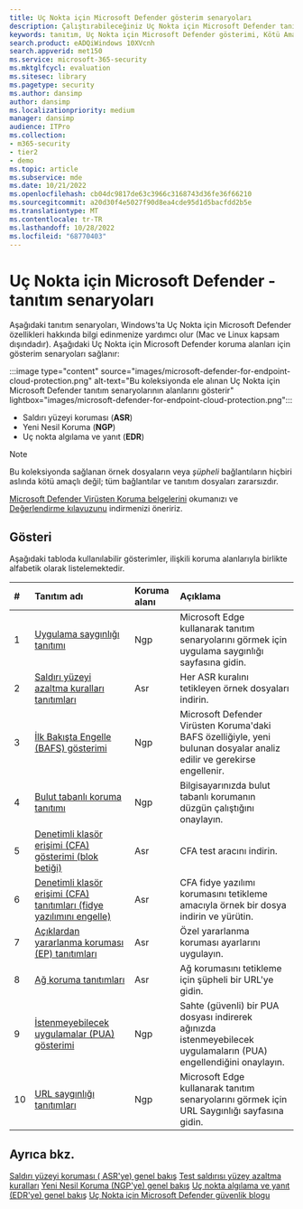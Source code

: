 ```yaml
---
title: Uç Nokta için Microsoft Defender gösterim senaryoları
description: Çalıştırabileceğiniz Uç Nokta için Microsoft Defender tanıtım senaryolarını listeler.
keywords: tanıtım, Uç Nokta için Microsoft Defender gösterimi, Kötü Amaçlı Yazılımdan Koruma, Bulut tabanlı koruma, İlk Bakışta Engelle (BAFS), İstenmeyebilecek uygulamalar (PUA), Microsoft güvenlik zekası VDI, VDI güvenliği, Saldırı Yüzeyi Azaltma (ASR) kuralları gösterimi, Kontrollü klasör erişimi gösterimi, Exploit Protection, Ağ Koruması, Microsoft Defender SmartScreen, edge SmartScreen,
search.product: eADQiWindows 10XVcnh
search.appverid: met150
ms.service: microsoft-365-security
ms.mktglfcycl: evaluation
ms.sitesec: library
ms.pagetype: security
ms.author: dansimp
author: dansimp
ms.localizationpriority: medium
manager: dansimp
audience: ITPro
ms.collection:
- m365-security
- tier2
- demo
ms.topic: article
ms.subservice: mde
ms.date: 10/21/2022
ms.openlocfilehash: cb04dc9817de63c3966c3168743d36fe36f66210
ms.sourcegitcommit: a20d30f4e5027f90d8ea4cde95d1d5bacfdd2b5e
ms.translationtype: MT
ms.contentlocale: tr-TR
ms.lasthandoff: 10/28/2022
ms.locfileid: "68770403"
---
```

# <a name="microsoft-defender-for-endpoint---demonstration-scenarios"></a>Uç Nokta için Microsoft Defender - tanıtım senaryoları

Aşağıdaki tanıtım senaryoları, Windows'ta Uç Nokta için Microsoft Defender özellikleri hakkında bilgi edinmenize yardımcı olur (Mac ve Linux kapsam dışındadır). Aşağıdaki Uç Nokta için Microsoft Defender koruma alanları için gösterim senaryoları sağlanır:

:::image type="content" source="images/microsoft-defender-for-endpoint-cloud-protection.png" alt-text="Bu koleksiyonda ele alınan Uç Nokta için Microsoft Defender tanıtım senaryolarının alanlarını gösterir" lightbox="images/microsoft-defender-for-endpoint-cloud-protection.png":::

- Saldırı yüzeyi koruması (**ASR**)
- Yeni Nesil Koruma (**NGP**)
- Uç nokta algılama ve yanıt (**EDR**)

> [!NOTE]
> Bu koleksiyonda sağlanan örnek dosyaların veya _şüpheli_ bağlantıların hiçbiri aslında kötü amaçlı değil; tüm bağlantılar ve tanıtım dosyaları zararsızdır.
>
> [Microsoft Defender Virüsten Koruma belgelerini](next-generation-protection.md) okumanızı ve [Değerlendirme kılavuzunu](evaluate-microsoft-defender-antivirus.md) indirmenizi öneririz.

## <a name="demonstrations"></a>Gösteri

Aşağıdaki tabloda kullanılabilir gösterimler, ilişkili koruma alanlarıyla birlikte alfabetik olarak listelemektedir.

| # | Tanıtım adı | Koruma alanı | Açıklama |
|:--|:---|:---|:---|
| 1 | [Uygulama saygınlığı tanıtımı](defender-endpoint-demonstration-app-reputation.md) | Ngp | Microsoft Edge kullanarak tanıtım senaryolarını görmek için uygulama saygınlığı sayfasına gidin. |
| 2 | [Saldırı yüzeyi azaltma kuralları tanıtımları](defender-endpoint-demonstration-attack-surface-reduction-rules.md) | Asr | Her ASR kuralını tetikleyen örnek dosyaları indirin. |
| 3 | [İlk Bakışta Engelle (BAFS) gösterimi](defender-endpoint-demonstration-block-at-first-sight-bafs.md) | Ngp | Microsoft Defender Virüsten Koruma'daki BAFS özelliğiyle, yeni bulunan dosyalar analiz edilir ve gerekirse engellenir. |
| 4 | [Bulut tabanlı koruma tanıtımı](defender-endpoint-demonstration-cloud-delivered-protection.md) | Ngp |  Bilgisayarınızda bulut tabanlı korumanın düzgün çalıştığını onaylayın. |
| 5 | [Denetimli klasör erişimi (CFA) gösterimi (blok betiği)](defender-endpoint-demonstration-controlled-folder-access-test-tool.md) | Asr | CFA test aracını indirin. |
| 6 | [Denetimli klasör erişimi (CFA) tanıtımları (fidye yazılımını engelle)](defender-endpoint-demonstration-controlled-folder-access.md) | Asr | CFA fidye yazılımı korumasını tetikleme amacıyla örnek bir dosya indirin ve yürütin. |
| 7 | [Açıklardan yararlanma koruması (EP) tanıtımları](defender-endpoint-demonstration-exploit-protection.md) | Asr | Özel yararlanma koruması ayarlarını uygulayın. |
| 8 | [Ağ koruma tanıtımları](defender-endpoint-demonstration-network-protection.md) | Asr | Ağ korumasını tetikleme için şüpheli bir URL'ye gidin. |
| 9 | [İstenmeyebilecek uygulamalar (PUA) gösterimi](defender-endpoint-demonstration-potentially-unwanted-applications.md) | Ngp | Sahte (güvenli) bir PUA dosyası indirerek ağınızda istenmeyebilecek uygulamaların (PUA) engellendiğini onaylayın. |
| 10 | [URL saygınlığı tanıtımları](defender-endpoint-demonstration-smartscreen-url-reputation.md) | Ngp | Microsoft Edge kullanarak tanıtım senaryolarını görmek için URL Saygınlığı sayfasına gidin. |

## <a name="see-also"></a>Ayrıca bkz.

[Saldırı yüzeyi koruması \( ASR'ye\) genel bakış](overview-attack-surface-reduction.md)
[Test saldırısı yüzey azaltma kuralları](attack-surface-reduction-rules-deployment-test.md)
[Yeni Nesil Koruma \(NGP'ye\) genel bakış](next-generation-protection.md)
[Uç nokta algılama ve yanıt \(EDR'ye\) genel bakış](overview-endpoint-detection-response.md)
 [Uç Nokta için Microsoft Defender güvenlik blogu](https://techcommunity.microsoft.com/t5/microsoft-defender-for-endpoint/bg-p/MicrosoftDefenderATPBlog)

